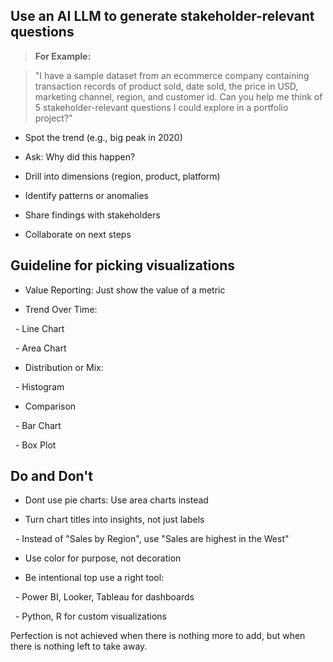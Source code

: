 ## Use an AI LLM to generate stakeholder-relevant questions

> **For Example:**  

> "I have a sample dataset from an ecommerce company containing transaction records of product sold, date sold, the price in USD, marketing channel, region, and customer id. Can you help me think of 5 stakeholder-relevant questions I could explore in a portfolio project?"


- Spot the trend (e.g., big peak in 2020)

- Ask: Why did this happen?

- Drill into dimensions (region, product, platform)

- Identify patterns or anomalies

- Share findings with stakeholders

- Collaborate on next steps


## Guideline for picking visualizations

  

- Value Reporting: Just show the value of a metric

- Trend Over Time:

  - Line Chart

  - Area Chart

- Distribution or Mix:

  - Histogram

- Comparison

  - Bar Chart

  - Box Plot

  
  

## Do and Don't

- Dont use pie charts: Use area charts instead

- Turn chart titles into insights, not just labels

  - Instead of "Sales by Region", use "Sales are highest in the West"

- Use color for purpose, not decoration

- Be intentional top use a right tool:

  - Power BI, Looker, Tableau for dashboards

  - Python, R for custom visualizations

  

Perfection is not achieved when there is nothing more to add, but when there is nothing left to take away.